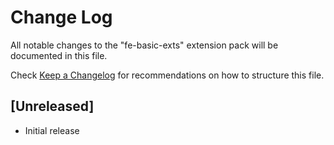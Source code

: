 # Change Log

All notable changes to the "fe-basic-exts" extension pack will be documented in this file.

Check [Keep a Changelog](http://keepachangelog.com/) for recommendations on how to structure this file.

## [Unreleased]

- Initial release
